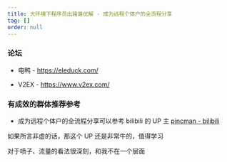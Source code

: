 ```yaml
---
title: 大环境下程序员出路最优解 - 成为远程个体户的全流程分享
tag: []
order: null
---
```


### 论坛

- 电鸭 -  <https://eleduck.com/>

- V2EX - <https://www.v2ex.com/>

### 有成效的群体推荐参考

- 成为远程个体户的全流程分享可以参考 bilibili 的 UP 主 [pincman - bilibili](https://space.bilibili.com/53679018)

如果所言非虚的话，那这个 UP 还是非常牛的，值得学习

对于喷子、流量的看法很深刻，和我不在一个层面
